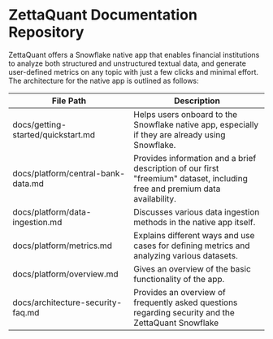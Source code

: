 # ZettaQuant Documentation Repository

ZettaQuant offers a Snowflake native app that enables financial institutions to analyze both structured and unstructured textual data, and generate user-defined metrics on any topic with just a few clicks and minimal effort. The architecture for the native app is outlined as follows:

| File Path                              | Description                                                                                                                        |
|-----------------------------------------|------------------------------------------------------------------------------------------------------------------------------------|
| docs/getting-started/quickstart.md      | Helps users onboard to the Snowflake native app, especially if they are already using Snowflake.                                   |
| docs/platform/central-bank-data.md           | Provides information and a brief description of our first "freemium" dataset, including free and premium data availability.        |
| docs/platform/data-ingestion.md              | Discusses various data ingestion methods in the native app itself.                                                                 |
| docs/platform/metrics.md                     | Explains different ways and use cases for defining metrics and analyzing various datasets.                                         |
| docs/platform/overview.md                    | Gives an overview of the basic functionality of the app.                                                                           |
| docs/architecture-security-faq.md       | Provides an overview of frequently asked questions regarding security and the ZettaQuant Snowflake
